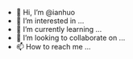 - 👋 Hi, I’m @ianhuo
- 👀 I’m interested in ...
- 🌱 I’m currently learning ...
- 💞️ I’m looking to collaborate on ...
- 📫 How to reach me ...

<!---
ianhuo/ianhuo is a ✨ special ✨ repository because its `README.md` (this file) appears on your GitHub profile.
You can click the Preview link to take a look at your changes.
--->
